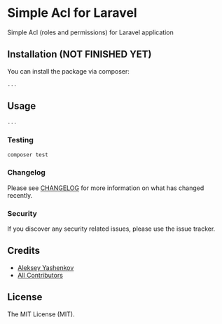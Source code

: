 # Simple Acl for Laravel

Simple Acl (roles and permissions) for Laravel application

## Installation (NOT FINISHED YET)

You can install the package via composer:

```bash
...
```

## Usage

``` php
...
```

### Testing

``` bash
composer test
```

### Changelog

Please see [CHANGELOG](CHANGELOG.md) for more information on what has changed recently.

### Security

If you discover any security related issues, please use the issue tracker.

## Credits

- [Aleksey Yashenkov](https://github.com/yoshkin)
- [All Contributors](../../contributors)

## License

The MIT License (MIT).
